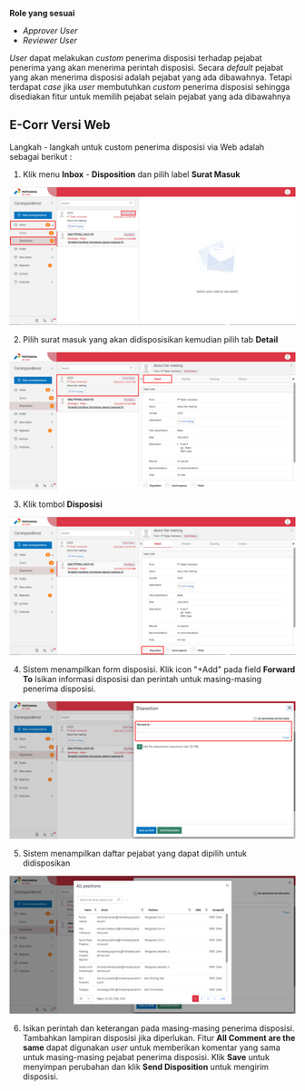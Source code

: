 **Role yang sesuai**

- *Approver User*
- *Reviewer User*

 _User_ dapat melakukan _custom_ penerima disposisi terhadap pejabat penerima yang akan menerima perintah disposisi. Secara _default_ pejabat yang akan menerima disposisi adalah pejabat yang ada dibawahnya. Tetapi terdapat _case_ jika _user_ membutuhkan _custom_ penerima disposisi sehingga disediakan fitur untuk memilih pejabat selain pejabat yang ada dibawahnya

## **E-Corr Versi Web**

Langkah - langkah untuk custom penerima disposisi via Web adalah sebagai berikut :

1. Klik menu **Inbox** - **Disposition** dan pilih label **Surat Masuk**

![gambar](SuratMasuk/SM_Web/SM-37.png)

2. Pilih surat masuk yang akan didisposisikan kemudian pilih tab **Detail**

![gambar](SuratMasuk/SM_Web/SM-38.png)

3. Klik tombol **Disposisi**

![gambar](SuratMasuk/SM_Web/SM-39.png)

4. Sistem menampilkan form disposisi. Klik icon "+Add" pada field **Forward To** Isikan informasi disposisi dan perintah untuk masing-masing penerima disposisi.

![gambar](SuratMasuk/SM_Web/SM-40.png)

5. Sistem menampilkan daftar pejabat yang dapat dipilih untuk didisposikan

![gambar](SuratMasuk/SM_Web/SM-41.png)

6. Isikan perintah dan keterangan pada masing-masing penerima disposisi. Tambahkan lampiran disposisi jika diperlukan. Fitur **All Comment are the same** dapat digunakan _user_ untuk memberikan komentar yang sama untuk masing-masing pejabat penerima disposisi. Klik **Save** untuk menyimpan perubahan dan klik **Send Disposition** untuk mengirim disposisi.


